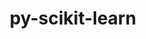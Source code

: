 ---
title: "py-scikit-learn"
layout: cache
categories: [package, develop]
meta: {"compilers": ["apple-clang@16.0.0", "gcc@11.4.0", "gcc@13.2.0", "intel-oneapi-compilers@2025.1.0"], "num_specs": 131, "num_specs_by_stack": {"e4s": 28, "e4s-oneapi": 10, "ml-darwin-aarch64-mps": 33, "ml-linux-aarch64-cpu": 30, "ml-linux-aarch64-cuda": 29, "ml-linux-x86_64-cpu": 30, "ml-linux-x86_64-cuda": 28, "ml-linux-x86_64-rocm": 20, "root": 131}, "oss": ["sequoia", "ubuntu22.04", "ubuntu24.04"], "platforms": ["darwin", "linux"], "stacks": ["e4s", "e4s-oneapi", "ml-darwin-aarch64-mps", "ml-linux-aarch64-cpu", "ml-linux-aarch64-cuda", "ml-linux-x86_64-cpu", "ml-linux-x86_64-cuda", "ml-linux-x86_64-rocm", "root"], "targets": ["aarch64", "x86_64_v3"], "versions": ["1.2.2", "1.6.1"]}
spec_details: [{"compiler": "gcc@13.2.0", "hash": "24zzouailxubcppconpa7rqbm4k3pymd", "os": "ubuntu24.04", "platform": "linux", "size": "-", "stacks": ["ml-linux-aarch64-cpu", "ml-linux-aarch64-cuda", "root"], "target": "aarch64", "variants": ["build_system=python_pip"], "versions": ["1.6.1"]}, {"compiler": "gcc@13.2.0", "hash": "2c65xja2ekpr5jidivgqh3exm323f57c", "os": "ubuntu24.04", "platform": "linux", "size": "-", "stacks": ["ml-linux-aarch64-cpu", "ml-linux-aarch64-cuda", "root"], "target": "aarch64", "variants": ["build_system=python_pip"], "versions": ["1.6.1"]}, {"compiler": "gcc@11.4.0", "hash": "2dacd37ew5mfl7oed7wrtohnc3mzdxjf", "os": "ubuntu22.04", "platform": "linux", "size": "-", "stacks": ["e4s", "root"], "target": "x86_64_v3", "variants": ["build_system=python_pip"], "versions": ["1.6.1"]}, {"compiler": "gcc@13.2.0", "hash": "2ib53svpl42z44cwceuxtqai2zj4rxlf", "os": "ubuntu24.04", "platform": "linux", "size": "-", "stacks": ["ml-linux-aarch64-cpu", "ml-linux-aarch64-cuda", "root"], "target": "aarch64", "variants": ["build_system=python_pip"], "versions": ["1.6.1"]}, {"compiler": "gcc@13.2.0", "hash": "2ol22ik5dma5ssggouvcapmbobp6w3on", "os": "ubuntu24.04", "platform": "linux", "size": "-", "stacks": ["ml-linux-aarch64-cpu", "ml-linux-aarch64-cuda", "root"], "target": "aarch64", "variants": ["build_system=python_pip"], "versions": ["1.6.1"]}, {"compiler": "gcc@13.2.0", "hash": "34rpvlh6gmdqjevqvxpaoerwrzjhysf6", "os": "ubuntu24.04", "platform": "linux", "size": "-", "stacks": ["ml-linux-aarch64-cpu", "ml-linux-aarch64-cuda", "root"], "target": "aarch64", "variants": ["build_system=python_pip"], "versions": ["1.2.2"]}, {"compiler": "apple-clang@16.0.0", "hash": "3t5swtokvvehszyrmg7bskyyrxdtyeym", "os": "sequoia", "platform": "darwin", "size": "-", "stacks": ["ml-darwin-aarch64-mps", "root"], "target": "aarch64", "variants": ["build_system=python_pip"], "versions": ["1.6.1"]}, {"compiler": "gcc@13.2.0", "hash": "4bwa63os2yphzwlzk7mpi45mh2zctnva", "os": "ubuntu24.04", "platform": "linux", "size": "-", "stacks": ["ml-linux-x86_64-cpu", "ml-linux-x86_64-cuda", "ml-linux-x86_64-rocm", "root"], "target": "x86_64_v3", "variants": ["build_system=python_pip"], "versions": ["1.2.2"]}, {"compiler": "apple-clang@16.0.0", "hash": "5gemmzh3radnsl7yjzyim67ktpr6d65r", "os": "sequoia", "platform": "darwin", "size": "-", "stacks": ["ml-darwin-aarch64-mps", "root"], "target": "aarch64", "variants": ["build_system=python_pip"], "versions": ["1.6.1"]}, {"compiler": "gcc@13.2.0", "hash": "5w5a44t7gdzjdvrag7esxrpn5pmanyes", "os": "ubuntu24.04", "platform": "linux", "size": "-", "stacks": ["ml-linux-aarch64-cpu", "ml-linux-aarch64-cuda", "root"], "target": "aarch64", "variants": ["build_system=python_pip"], "versions": ["1.6.1"]}, {"compiler": "apple-clang@16.0.0", "hash": "5xdevbga33gvhzpioqyduyytfgcq5tlf", "os": "sequoia", "platform": "darwin", "size": "-", "stacks": ["ml-darwin-aarch64-mps", "root"], "target": "aarch64", "variants": ["build_system=python_pip"], "versions": ["1.2.2"]}, {"compiler": "intel-oneapi-compilers@2025.1.0", "hash": "6dg47ldjkgkcygvkrdsavon3jw2qrjlc", "os": "ubuntu22.04", "platform": "linux", "size": "-", "stacks": ["e4s-oneapi", "root"], "target": "x86_64_v3", "variants": ["build_system=python_pip"], "versions": ["1.6.1"]}, {"compiler": "gcc@13.2.0", "hash": "6fycpfstj5d4qevx22fzfgbehfjio7bn", "os": "ubuntu24.04", "platform": "linux", "size": "-", "stacks": ["ml-linux-aarch64-cpu", "ml-linux-aarch64-cuda", "root"], "target": "aarch64", "variants": ["build_system=python_pip"], "versions": ["1.2.2"]}, {"compiler": "gcc@11.4.0", "hash": "6xxykqlqmfz2d4dgsli6txyi3ue65ekm", "os": "ubuntu22.04", "platform": "linux", "size": "-", "stacks": ["e4s", "root"], "target": "x86_64_v3", "variants": ["build_system=python_pip"], "versions": ["1.6.1"]}, {"compiler": "gcc@13.2.0", "hash": "74wk3ywb657uakli53ibzfmrvnfulm6t", "os": "ubuntu24.04", "platform": "linux", "size": "-", "stacks": ["ml-linux-x86_64-cpu", "ml-linux-x86_64-cuda", "root"], "target": "x86_64_v3", "variants": ["build_system=python_pip"], "versions": ["1.6.1"]}, {"compiler": "gcc@13.2.0", "hash": "75or5lsv5tixkpmwtuohyt3tahae4vkl", "os": "ubuntu24.04", "platform": "linux", "size": "-", "stacks": ["ml-linux-aarch64-cpu", "root"], "target": "aarch64", "variants": ["build_system=python_pip"], "versions": ["1.6.1"]}, {"compiler": "gcc@11.4.0", "hash": "7bfru6mpaapo6jhjt5aj2yy3iuwnyhpe", "os": "ubuntu22.04", "platform": "linux", "size": "-", "stacks": ["e4s", "root"], "target": "x86_64_v3", "variants": ["build_system=python_pip"], "versions": ["1.6.1"]}, {"compiler": "gcc@13.2.0", "hash": "7g2swqy36i5hbcxmwqtcd6tp5rct7dxc", "os": "ubuntu24.04", "platform": "linux", "size": "-", "stacks": ["ml-linux-x86_64-cpu", "ml-linux-x86_64-cuda", "root"], "target": "x86_64_v3", "variants": ["build_system=python_pip"], "versions": ["1.6.1"]}, {"compiler": "apple-clang@16.0.0", "hash": "7owe3nwe5l2rukfuwqw226sr2hno6j4l", "os": "sequoia", "platform": "darwin", "size": "-", "stacks": ["ml-darwin-aarch64-mps", "root"], "target": "aarch64", "variants": ["build_system=python_pip"], "versions": ["1.6.1"]}, {"compiler": "apple-clang@16.0.0", "hash": "7q5wnxw7ks5kvpgggnmn64rodw6lqfhq", "os": "sequoia", "platform": "darwin", "size": "-", "stacks": ["ml-darwin-aarch64-mps", "root"], "target": "aarch64", "variants": ["build_system=python_pip"], "versions": ["1.6.1"]}, {"compiler": "gcc@13.2.0", "hash": "7xfacs7g6dtv3h5knbp75kvcyzq3awe5", "os": "ubuntu24.04", "platform": "linux", "size": "-", "stacks": ["ml-linux-aarch64-cpu", "ml-linux-aarch64-cuda", "root"], "target": "aarch64", "variants": ["build_system=python_pip"], "versions": ["1.6.1"]}, {"compiler": "gcc@13.2.0", "hash": "7xirw25ks4hvxzizxg736ailfzoenfxh", "os": "ubuntu24.04", "platform": "linux", "size": "-", "stacks": ["ml-linux-aarch64-cpu", "ml-linux-aarch64-cuda", "root"], "target": "aarch64", "variants": ["build_system=python_pip"], "versions": ["1.6.1"]}, {"compiler": "apple-clang@16.0.0", "hash": "7xsmp3ao22m6clbl2elvyzid4dnhajzh", "os": "sequoia", "platform": "darwin", "size": "-", "stacks": ["ml-darwin-aarch64-mps", "root"], "target": "aarch64", "variants": ["build_system=python_pip"], "versions": ["1.2.2"]}, {"compiler": "gcc@13.2.0", "hash": "a2sp3gr5tscpi55jw3zifgjcyiafk3jx", "os": "ubuntu24.04", "platform": "linux", "size": "-", "stacks": ["ml-linux-x86_64-cpu", "ml-linux-x86_64-cuda", "root"], "target": "x86_64_v3", "variants": ["build_system=python_pip"], "versions": ["1.6.1"]}, {"compiler": "apple-clang@16.0.0", "hash": "adckgyeprk5drbc4l7ng7wargh7fo5gb", "os": "sequoia", "platform": "darwin", "size": "-", "stacks": ["ml-darwin-aarch64-mps", "root"], "target": "aarch64", "variants": ["build_system=python_pip"], "versions": ["1.2.2"]}, {"compiler": "gcc@13.2.0", "hash": "akblyssoo65hgtevifrpmpp3h63ot3b4", "os": "ubuntu24.04", "platform": "linux", "size": "-", "stacks": ["ml-linux-aarch64-cpu", "ml-linux-aarch64-cuda", "root"], "target": "aarch64", "variants": ["build_system=python_pip"], "versions": ["1.6.1"]}, {"compiler": "apple-clang@16.0.0", "hash": "auyju4pbcgmxec6znskkb57rh3fgxmys", "os": "sequoia", "platform": "darwin", "size": "-", "stacks": ["ml-darwin-aarch64-mps", "root"], "target": "aarch64", "variants": ["build_system=python_pip"], "versions": ["1.6.1"]}, {"compiler": "intel-oneapi-compilers@2025.1.0", "hash": "axyzfpxcnzjg7befvs3npwshlbcqrh3z", "os": "ubuntu22.04", "platform": "linux", "size": "-", "stacks": ["e4s-oneapi", "root"], "target": "x86_64_v3", "variants": ["build_system=python_pip"], "versions": ["1.6.1"]}, {"compiler": "apple-clang@16.0.0", "hash": "azakuru6644jlx4thgmgjd7tpk2guu7f", "os": "sequoia", "platform": "darwin", "size": "-", "stacks": ["ml-darwin-aarch64-mps", "root"], "target": "aarch64", "variants": ["build_system=python_pip"], "versions": ["1.6.1"]}, {"compiler": "gcc@13.2.0", "hash": "b6rukonkkayfh7vm2fv3egbzf4u23ds3", "os": "ubuntu24.04", "platform": "linux", "size": "-", "stacks": ["ml-linux-aarch64-cpu", "ml-linux-aarch64-cuda", "root"], "target": "aarch64", "variants": ["build_system=python_pip"], "versions": ["1.2.2"]}, {"compiler": "apple-clang@16.0.0", "hash": "bdgnypdoaols7qscnfit63cmlo5otx72", "os": "sequoia", "platform": "darwin", "size": "-", "stacks": ["ml-darwin-aarch64-mps", "root"], "target": "aarch64", "variants": ["build_system=python_pip"], "versions": ["1.6.1"]}, {"compiler": "gcc@11.4.0", "hash": "bdy2qcvln6al67smexv6rzwrfsejdxeu", "os": "ubuntu22.04", "platform": "linux", "size": "-", "stacks": ["e4s", "root"], "target": "x86_64_v3", "variants": ["build_system=python_pip"], "versions": ["1.6.1"]}, {"compiler": "intel-oneapi-compilers@2025.1.0", "hash": "bfb7hgtwejdo7sf3m4cu4jotdfka3tdl", "os": "ubuntu22.04", "platform": "linux", "size": "-", "stacks": ["e4s-oneapi", "root"], "target": "x86_64_v3", "variants": ["build_system=python_pip"], "versions": ["1.6.1"]}, {"compiler": "gcc@11.4.0", "hash": "bgkf7o3g4qdwsc4ef4q33lxrgvy6dlow", "os": "ubuntu22.04", "platform": "linux", "size": "-", "stacks": ["e4s", "root"], "target": "x86_64_v3", "variants": ["build_system=python_pip"], "versions": ["1.6.1"]}, {"compiler": "gcc@13.2.0", "hash": "boiblaeqlh5feke5ybtkszkz2yn2d56n", "os": "ubuntu24.04", "platform": "linux", "size": "-", "stacks": ["ml-linux-aarch64-cpu", "ml-linux-aarch64-cuda", "root"], "target": "aarch64", "variants": ["build_system=python_pip"], "versions": ["1.2.2"]}, {"compiler": "gcc@13.2.0", "hash": "bu3zxfjbsxbqv7kzfvk54snuf7lztxsk", "os": "ubuntu24.04", "platform": "linux", "size": "-", "stacks": ["ml-linux-x86_64-cpu", "root"], "target": "x86_64_v3", "variants": ["build_system=python_pip"], "versions": ["1.6.1"]}, {"compiler": "gcc@13.2.0", "hash": "bvjnl2idbgfsim4owcuxeszt7dng736h", "os": "ubuntu24.04", "platform": "linux", "size": "-", "stacks": ["ml-linux-aarch64-cpu", "ml-linux-aarch64-cuda", "root"], "target": "aarch64", "variants": ["build_system=python_pip"], "versions": ["1.6.1"]}, {"compiler": "apple-clang@16.0.0", "hash": "bxflewbbk77rblg3fyxgbnaa4wng3rcb", "os": "sequoia", "platform": "darwin", "size": "-", "stacks": ["ml-darwin-aarch64-mps", "root"], "target": "aarch64", "variants": ["build_system=python_pip"], "versions": ["1.6.1"]}, {"compiler": "apple-clang@16.0.0", "hash": "c2oksjp5zwgjwwowbbwzd2mvywlio3hp", "os": "sequoia", "platform": "darwin", "size": "-", "stacks": ["ml-darwin-aarch64-mps", "root"], "target": "aarch64", "variants": ["build_system=python_pip"], "versions": ["1.6.1"]}, {"compiler": "apple-clang@16.0.0", "hash": "ciwyiwi6fr5wlmfyx3ps4maeake2uu6w", "os": "sequoia", "platform": "darwin", "size": "-", "stacks": ["ml-darwin-aarch64-mps", "root"], "target": "aarch64", "variants": ["build_system=python_pip"], "versions": ["1.6.1"]}, {"compiler": "gcc@11.4.0", "hash": "d5zs4vuzujngtedcgzt7d57ts6pfct4x", "os": "ubuntu22.04", "platform": "linux", "size": "-", "stacks": ["e4s", "root"], "target": "x86_64_v3", "variants": ["build_system=python_pip"], "versions": ["1.6.1"]}, {"compiler": "gcc@13.2.0", "hash": "ddbdfkukiiu3huur6i7i7zs3jcfoooqp", "os": "ubuntu24.04", "platform": "linux", "size": "-", "stacks": ["ml-linux-x86_64-cpu", "ml-linux-x86_64-cuda", "ml-linux-x86_64-rocm", "root"], "target": "x86_64_v3", "variants": ["build_system=python_pip"], "versions": ["1.6.1"]}, {"compiler": "apple-clang@16.0.0", "hash": "dik45ki5iz3ynfe5wom3fgox2hpdkutc", "os": "sequoia", "platform": "darwin", "size": "-", "stacks": ["ml-darwin-aarch64-mps", "root"], "target": "aarch64", "variants": ["build_system=python_pip"], "versions": ["1.6.1"]}, {"compiler": "gcc@13.2.0", "hash": "dyjsbvcn3y5ovproqlsefrsk2f4bsp75", "os": "ubuntu24.04", "platform": "linux", "size": "-", "stacks": ["ml-linux-aarch64-cpu", "ml-linux-aarch64-cuda", "root"], "target": "aarch64", "variants": ["build_system=python_pip"], "versions": ["1.6.1"]}, {"compiler": "gcc@11.4.0", "hash": "e24hiitqq3fzxajxvhqi2diybftcfogj", "os": "ubuntu22.04", "platform": "linux", "size": "-", "stacks": ["e4s", "root"], "target": "x86_64_v3", "variants": ["build_system=python_pip"], "versions": ["1.6.1"]}, {"compiler": "gcc@13.2.0", "hash": "ec6noy73ggrv7lfekmicz4cvnqggbpnc", "os": "ubuntu24.04", "platform": "linux", "size": "-", "stacks": ["ml-linux-x86_64-cpu", "ml-linux-x86_64-cuda", "ml-linux-x86_64-rocm", "root"], "target": "x86_64_v3", "variants": ["build_system=python_pip"], "versions": ["1.2.2"]}, {"compiler": "apple-clang@16.0.0", "hash": "ejcz6qsu2zza5q5myi2inwavf7vjtiqx", "os": "sequoia", "platform": "darwin", "size": "-", "stacks": ["ml-darwin-aarch64-mps", "root"], "target": "aarch64", "variants": ["build_system=python_pip"], "versions": ["1.2.2"]}, {"compiler": "gcc@11.4.0", "hash": "eqfztv4dn3tnijjz5ucz63ftdkz3oizj", "os": "ubuntu22.04", "platform": "linux", "size": "-", "stacks": ["e4s", "root"], "target": "x86_64_v3", "variants": ["build_system=python_pip"], "versions": ["1.6.1"]}, {"compiler": "apple-clang@16.0.0", "hash": "ffvvyys2nnjfmdaoluows5dfjotppyp5", "os": "sequoia", "platform": "darwin", "size": "-", "stacks": ["ml-darwin-aarch64-mps", "root"], "target": "aarch64", "variants": ["build_system=python_pip"], "versions": ["1.2.2"]}, {"compiler": "gcc@13.2.0", "hash": "frs4bncaidc2fg6wtm5gognizjxxs77p", "os": "ubuntu24.04", "platform": "linux", "size": "-", "stacks": ["ml-linux-x86_64-cpu", "ml-linux-x86_64-cuda", "ml-linux-x86_64-rocm", "root"], "target": "x86_64_v3", "variants": ["build_system=python_pip"], "versions": ["1.6.1"]}, {"compiler": "gcc@13.2.0", "hash": "gfqkc7r2fc3kwslvyjqgpcbcr4fggtzn", "os": "ubuntu24.04", "platform": "linux", "size": "-", "stacks": ["ml-linux-aarch64-cpu", "ml-linux-aarch64-cuda", "root"], "target": "aarch64", "variants": ["build_system=python_pip"], "versions": ["1.2.2"]}, {"compiler": "gcc@13.2.0", "hash": "glatouyvvpkfgqmxh6zcj7dk4ckiwbaz", "os": "ubuntu24.04", "platform": "linux", "size": "-", "stacks": ["ml-linux-aarch64-cpu", "ml-linux-aarch64-cuda", "root"], "target": "aarch64", "variants": ["build_system=python_pip"], "versions": ["1.6.1"]}, {"compiler": "gcc@11.4.0", "hash": "hib6m2kzbcuq5zv64i7lznvz2vbicjqf", "os": "ubuntu22.04", "platform": "linux", "size": "-", "stacks": ["e4s", "root"], "target": "x86_64_v3", "variants": ["build_system=python_pip"], "versions": ["1.6.1"]}, {"compiler": "gcc@13.2.0", "hash": "hreljdpxy7uy3e6lqqwpmexc7hfqetw2", "os": "ubuntu24.04", "platform": "linux", "size": "-", "stacks": ["ml-linux-x86_64-cpu", "ml-linux-x86_64-cuda", "ml-linux-x86_64-rocm", "root"], "target": "x86_64_v3", "variants": ["build_system=python_pip"], "versions": ["1.2.2"]}, {"compiler": "intel-oneapi-compilers@2025.1.0", "hash": "hrl5w6hfvv53rwceely7fyonhqoz3nzw", "os": "ubuntu22.04", "platform": "linux", "size": "-", "stacks": ["e4s-oneapi", "root"], "target": "x86_64_v3", "variants": ["build_system=python_pip"], "versions": ["1.6.1"]}, {"compiler": "gcc@11.4.0", "hash": "hxuta3sk6bfxqgy6ycbfhqhlzn25btcn", "os": "ubuntu22.04", "platform": "linux", "size": "-", "stacks": ["e4s", "root"], "target": "x86_64_v3", "variants": ["build_system=python_pip"], "versions": ["1.6.1"]}, {"compiler": "gcc@13.2.0", "hash": "igaozwzn7cbopjx3zqcv22stsrtqzmcu", "os": "ubuntu24.04", "platform": "linux", "size": "-", "stacks": ["ml-linux-x86_64-cpu", "ml-linux-x86_64-cuda", "root"], "target": "x86_64_v3", "variants": ["build_system=python_pip"], "versions": ["1.6.1"]}, {"compiler": "gcc@13.2.0", "hash": "j5wjx6evg5lx47gdb4fw7rb6s6tnaks5", "os": "ubuntu24.04", "platform": "linux", "size": "-", "stacks": ["ml-linux-aarch64-cpu", "ml-linux-aarch64-cuda", "root"], "target": "aarch64", "variants": ["build_system=python_pip"], "versions": ["1.6.1"]}, {"compiler": "gcc@13.2.0", "hash": "jk2mq3lxbf5illei66qkkkcgxbvjstg6", "os": "ubuntu24.04", "platform": "linux", "size": "-", "stacks": ["ml-linux-x86_64-cpu", "ml-linux-x86_64-cuda", "ml-linux-x86_64-rocm", "root"], "target": "x86_64_v3", "variants": ["build_system=python_pip"], "versions": ["1.6.1"]}, {"compiler": "gcc@13.2.0", "hash": "jn7eti6lwot2yta7thmjkvjsrmb3uklb", "os": "ubuntu24.04", "platform": "linux", "size": "-", "stacks": ["ml-linux-x86_64-cpu", "ml-linux-x86_64-cuda", "ml-linux-x86_64-rocm", "root"], "target": "x86_64_v3", "variants": ["build_system=python_pip"], "versions": ["1.2.2"]}, {"compiler": "gcc@13.2.0", "hash": "jov7i3o42j54vovac4zwexaoc4dtd2xh", "os": "ubuntu24.04", "platform": "linux", "size": "-", "stacks": ["ml-linux-x86_64-cpu", "ml-linux-x86_64-cuda", "ml-linux-x86_64-rocm", "root"], "target": "x86_64_v3", "variants": ["build_system=python_pip"], "versions": ["1.6.1"]}, {"compiler": "gcc@13.2.0", "hash": "jru4z2jijrpztjasngdvvwk6pa5izz4i", "os": "ubuntu24.04", "platform": "linux", "size": "-", "stacks": ["ml-linux-aarch64-cpu", "ml-linux-aarch64-cuda", "root"], "target": "aarch64", "variants": ["build_system=python_pip"], "versions": ["1.2.2"]}, {"compiler": "gcc@13.2.0", "hash": "jxvpdy44osgpkgub2ws4jkq2tr5rvuvc", "os": "ubuntu24.04", "platform": "linux", "size": "-", "stacks": ["ml-linux-x86_64-cpu", "ml-linux-x86_64-cuda", "ml-linux-x86_64-rocm", "root"], "target": "x86_64_v3", "variants": ["build_system=python_pip"], "versions": ["1.2.2"]}, {"compiler": "gcc@11.4.0", "hash": "jy6jqfu76dbi7twxvudfld4odnufhkh4", "os": "ubuntu22.04", "platform": "linux", "size": "-", "stacks": ["e4s", "root"], "target": "x86_64_v3", "variants": ["build_system=python_pip"], "versions": ["1.6.1"]}, {"compiler": "apple-clang@16.0.0", "hash": "k3ga65kffykfpfhmwe4zqsxq7qrxej2l", "os": "sequoia", "platform": "darwin", "size": "-", "stacks": ["ml-darwin-aarch64-mps", "root"], "target": "aarch64", "variants": ["build_system=python_pip"], "versions": ["1.6.1"]}, {"compiler": "gcc@13.2.0", "hash": "kdn3mpmfpvjgokl4opkk46rs2yduykm5", "os": "ubuntu24.04", "platform": "linux", "size": "-", "stacks": ["ml-linux-aarch64-cpu", "ml-linux-aarch64-cuda", "root"], "target": "aarch64", "variants": ["build_system=python_pip"], "versions": ["1.6.1"]}, {"compiler": "gcc@13.2.0", "hash": "kkodiv675ou7pr67cfpawaflpl3g2jir", "os": "ubuntu24.04", "platform": "linux", "size": "-", "stacks": ["ml-linux-x86_64-cpu", "ml-linux-x86_64-cuda", "ml-linux-x86_64-rocm", "root"], "target": "x86_64_v3", "variants": ["build_system=python_pip"], "versions": ["1.6.1"]}, {"compiler": "apple-clang@16.0.0", "hash": "kscmqexylrddp4fldgt7bdb73st2q6jw", "os": "sequoia", "platform": "darwin", "size": "-", "stacks": ["ml-darwin-aarch64-mps", "root"], "target": "aarch64", "variants": ["build_system=python_pip"], "versions": ["1.2.2"]}, {"compiler": "gcc@13.2.0", "hash": "l3yaxbunitz5knnfezomvzjtun3t3ne3", "os": "ubuntu24.04", "platform": "linux", "size": "-", "stacks": ["ml-linux-x86_64-cpu", "ml-linux-x86_64-cuda", "root"], "target": "x86_64_v3", "variants": ["build_system=python_pip"], "versions": ["1.6.1"]}, {"compiler": "gcc@13.2.0", "hash": "ln7qxtm7vsbowghqttxqf5kuyswmc6fb", "os": "ubuntu24.04", "platform": "linux", "size": "-", "stacks": ["ml-linux-aarch64-cpu", "ml-linux-aarch64-cuda", "root"], "target": "aarch64", "variants": ["build_system=python_pip"], "versions": ["1.6.1"]}, {"compiler": "apple-clang@16.0.0", "hash": "lwkdu746reuublwkux4sd7yqln37ukzc", "os": "sequoia", "platform": "darwin", "size": "-", "stacks": ["ml-darwin-aarch64-mps", "root"], "target": "aarch64", "variants": ["build_system=python_pip"], "versions": ["1.6.1"]}, {"compiler": "gcc@11.4.0", "hash": "lyjetjums646c2zymxqlooztc4mitx3b", "os": "ubuntu22.04", "platform": "linux", "size": "-", "stacks": ["e4s", "root"], "target": "x86_64_v3", "variants": ["build_system=python_pip"], "versions": ["1.6.1"]}, {"compiler": "gcc@11.4.0", "hash": "mgvanmu6zozbtybxvzzk7vzt6iqkfowi", "os": "ubuntu22.04", "platform": "linux", "size": "-", "stacks": ["e4s", "root"], "target": "x86_64_v3", "variants": ["build_system=python_pip"], "versions": ["1.6.1"]}, {"compiler": "intel-oneapi-compilers@2025.1.0", "hash": "mgyqjhntdz4wls6yhfk3uemfnadthknx", "os": "ubuntu22.04", "platform": "linux", "size": "-", "stacks": ["e4s-oneapi", "root"], "target": "x86_64_v3", "variants": ["build_system=python_pip"], "versions": ["1.6.1"]}, {"compiler": "gcc@11.4.0", "hash": "miefbsumbocy4x5by2vbvqzrml5szom6", "os": "ubuntu22.04", "platform": "linux", "size": "-", "stacks": ["e4s", "root"], "target": "x86_64_v3", "variants": ["build_system=python_pip"], "versions": ["1.6.1"]}, {"compiler": "apple-clang@16.0.0", "hash": "mtj3eiocvbjxur2agnuv37fvbjwyfzde", "os": "sequoia", "platform": "darwin", "size": "-", "stacks": ["ml-darwin-aarch64-mps", "root"], "target": "aarch64", "variants": ["build_system=python_pip"], "versions": ["1.6.1"]}, {"compiler": "gcc@11.4.0", "hash": "n3dwmgcvcuxurtm34mryxy5vwrrtf7y7", "os": "ubuntu22.04", "platform": "linux", "size": "-", "stacks": ["e4s", "root"], "target": "x86_64_v3", "variants": ["build_system=python_pip"], "versions": ["1.6.1"]}, {"compiler": "gcc@13.2.0", "hash": "ndmys2v5e4aol7esisyjaquowdukppd7", "os": "ubuntu24.04", "platform": "linux", "size": "-", "stacks": ["ml-linux-x86_64-cpu", "ml-linux-x86_64-cuda", "ml-linux-x86_64-rocm", "root"], "target": "x86_64_v3", "variants": ["build_system=python_pip"], "versions": ["1.2.2"]}, {"compiler": "gcc@11.4.0", "hash": "njeg3idmpa7kqrodoagqcvmdqdzqqcgh", "os": "ubuntu22.04", "platform": "linux", "size": "-", "stacks": ["e4s", "root"], "target": "x86_64_v3", "variants": ["build_system=python_pip"], "versions": ["1.6.1"]}, {"compiler": "gcc@11.4.0", "hash": "oift7xxcfg3wmou4fzl3dkifomppzkex", "os": "ubuntu22.04", "platform": "linux", "size": "-", "stacks": ["e4s", "root"], "target": "x86_64_v3", "variants": ["build_system=python_pip"], "versions": ["1.6.1"]}, {"compiler": "gcc@13.2.0", "hash": "ojkxb7gubgwlz525fxqio5drhv6avvhl", "os": "ubuntu24.04", "platform": "linux", "size": "-", "stacks": ["ml-linux-aarch64-cpu", "ml-linux-aarch64-cuda", "root"], "target": "aarch64", "variants": ["build_system=python_pip"], "versions": ["1.6.1"]}, {"compiler": "gcc@13.2.0", "hash": "ovzgdvg6s3jqlznjtpdh7ujudb4betjr", "os": "ubuntu24.04", "platform": "linux", "size": "-", "stacks": ["ml-linux-x86_64-cpu", "ml-linux-x86_64-cuda", "root"], "target": "x86_64_v3", "variants": ["build_system=python_pip"], "versions": ["1.6.1"]}, {"compiler": "apple-clang@16.0.0", "hash": "owcf2oerps46oqppcfezsiyecfnqdzfe", "os": "sequoia", "platform": "darwin", "size": "-", "stacks": ["ml-darwin-aarch64-mps", "root"], "target": "aarch64", "variants": ["build_system=python_pip"], "versions": ["1.6.1"]}, {"compiler": "gcc@13.2.0", "hash": "phcgsh54s3zes5uuvlqu62muw2k6oal3", "os": "ubuntu24.04", "platform": "linux", "size": "-", "stacks": ["ml-linux-x86_64-cpu", "ml-linux-x86_64-cuda", "ml-linux-x86_64-rocm", "root"], "target": "x86_64_v3", "variants": ["build_system=python_pip"], "versions": ["1.6.1"]}, {"compiler": "apple-clang@16.0.0", "hash": "pjmy3prjgy2eeasfy7sqmooiyth7vrvf", "os": "sequoia", "platform": "darwin", "size": "-", "stacks": ["ml-darwin-aarch64-mps", "root"], "target": "aarch64", "variants": ["build_system=python_pip"], "versions": ["1.2.2"]}, {"compiler": "apple-clang@16.0.0", "hash": "qdfmo5nhduwkiavzae4575tbvkg5hlxn", "os": "sequoia", "platform": "darwin", "size": "-", "stacks": ["ml-darwin-aarch64-mps", "root"], "target": "aarch64", "variants": ["build_system=python_pip"], "versions": ["1.2.2"]}, {"compiler": "intel-oneapi-compilers@2025.1.0", "hash": "qntm3chrcdelnzoxi52riukjkogiieoe", "os": "ubuntu22.04", "platform": "linux", "size": "-", "stacks": ["e4s-oneapi", "root"], "target": "x86_64_v3", "variants": ["build_system=python_pip"], "versions": ["1.6.1"]}, {"compiler": "gcc@13.2.0", "hash": "qsc4knkblsywv2tmsopakw7y7n6psrc2", "os": "ubuntu24.04", "platform": "linux", "size": "-", "stacks": ["ml-linux-x86_64-cpu", "ml-linux-x86_64-cuda", "ml-linux-x86_64-rocm", "root"], "target": "x86_64_v3", "variants": ["build_system=python_pip"], "versions": ["1.2.2"]}, {"compiler": "gcc@11.4.0", "hash": "r6vllyhpmstltejivzmpzsdm3jm2dvc3", "os": "ubuntu22.04", "platform": "linux", "size": "-", "stacks": ["e4s", "root"], "target": "x86_64_v3", "variants": ["build_system=python_pip"], "versions": ["1.6.1"]}, {"compiler": "gcc@13.2.0", "hash": "rejvky2gz2md5tlfe7xicmciwniclhht", "os": "ubuntu24.04", "platform": "linux", "size": "-", "stacks": ["ml-linux-aarch64-cpu", "ml-linux-aarch64-cuda", "root"], "target": "aarch64", "variants": ["build_system=python_pip"], "versions": ["1.2.2"]}, {"compiler": "gcc@11.4.0", "hash": "s6m4wav5m46m5tzlmua6dkdrw5e3hogq", "os": "ubuntu22.04", "platform": "linux", "size": "-", "stacks": ["e4s", "root"], "target": "x86_64_v3", "variants": ["build_system=python_pip"], "versions": ["1.6.1"]}, {"compiler": "apple-clang@16.0.0", "hash": "sckxuakwdg7ua4hd7f6t3hlc7p57nf37", "os": "sequoia", "platform": "darwin", "size": "-", "stacks": ["ml-darwin-aarch64-mps", "root"], "target": "aarch64", "variants": ["build_system=python_pip"], "versions": ["1.2.2"]}, {"compiler": "gcc@11.4.0", "hash": "sd5iqe4i5xhr67inotfels62jvpbasi5", "os": "ubuntu22.04", "platform": "linux", "size": "-", "stacks": ["e4s", "root"], "target": "x86_64_v3", "variants": ["build_system=python_pip"], "versions": ["1.6.1"]}, {"compiler": "gcc@13.2.0", "hash": "sjud235ozkubzyw73bjfmd7u54r6r3dp", "os": "ubuntu24.04", "platform": "linux", "size": "-", "stacks": ["ml-linux-x86_64-cpu", "ml-linux-x86_64-cuda", "ml-linux-x86_64-rocm", "root"], "target": "x86_64_v3", "variants": ["build_system=python_pip"], "versions": ["1.6.1"]}, {"compiler": "gcc@13.2.0", "hash": "tejvgdwijhmbp7tcpmyjsdmwtt2p7afk", "os": "ubuntu24.04", "platform": "linux", "size": "-", "stacks": ["ml-linux-x86_64-cpu", "ml-linux-x86_64-cuda", "ml-linux-x86_64-rocm", "root"], "target": "x86_64_v3", "variants": ["build_system=python_pip"], "versions": ["1.2.2"]}, {"compiler": "gcc@13.2.0", "hash": "tjsrbuaf7am2u4uz777rwnw3ujsmixr5", "os": "ubuntu24.04", "platform": "linux", "size": "-", "stacks": ["ml-linux-aarch64-cpu", "ml-linux-aarch64-cuda", "root"], "target": "aarch64", "variants": ["build_system=python_pip"], "versions": ["1.2.2"]}, {"compiler": "gcc@13.2.0", "hash": "tqo2kwi2dv5ntshuv46yjrb7vcbcjcfy", "os": "ubuntu24.04", "platform": "linux", "size": "-", "stacks": ["ml-linux-x86_64-cpu", "ml-linux-x86_64-cuda", "root"], "target": "x86_64_v3", "variants": ["build_system=python_pip"], "versions": ["1.6.1"]}, {"compiler": "apple-clang@16.0.0", "hash": "tsdv3gd44btjvyjnu5jmthd5danyauj7", "os": "sequoia", "platform": "darwin", "size": "-", "stacks": ["ml-darwin-aarch64-mps", "root"], "target": "aarch64", "variants": ["build_system=python_pip"], "versions": ["1.6.1"]}, {"compiler": "apple-clang@16.0.0", "hash": "u52bcddcfghr2zvgpdtvgxcpx7xvxlfq", "os": "sequoia", "platform": "darwin", "size": "-", "stacks": ["ml-darwin-aarch64-mps", "root"], "target": "aarch64", "variants": ["build_system=python_pip"], "versions": ["1.2.2"]}, {"compiler": "apple-clang@16.0.0", "hash": "uevinwfs7gi6z4hfle7vzoq2q66v2wiz", "os": "sequoia", "platform": "darwin", "size": "-", "stacks": ["ml-darwin-aarch64-mps", "root"], "target": "aarch64", "variants": ["build_system=python_pip"], "versions": ["1.6.1"]}, {"compiler": "gcc@13.2.0", "hash": "unef5xgo6ghqopad6nfnxua7s4dbze5r", "os": "ubuntu24.04", "platform": "linux", "size": "-", "stacks": ["ml-linux-aarch64-cpu", "ml-linux-aarch64-cuda", "root"], "target": "aarch64", "variants": ["build_system=python_pip"], "versions": ["1.6.1"]}, {"compiler": "gcc@11.4.0", "hash": "v4vuzaxdj7uimk4d3m5tzuiylv2leagb", "os": "ubuntu22.04", "platform": "linux", "size": "-", "stacks": ["e4s", "root"], "target": "x86_64_v3", "variants": ["build_system=python_pip"], "versions": ["1.6.1"]}, {"compiler": "apple-clang@16.0.0", "hash": "vgo4dhfbqsqhuueoyiqygc7s4ktuxhfi", "os": "sequoia", "platform": "darwin", "size": "-", "stacks": ["ml-darwin-aarch64-mps", "root"], "target": "aarch64", "variants": ["build_system=python_pip"], "versions": ["1.6.1"]}, {"compiler": "apple-clang@16.0.0", "hash": "vhsig2vkxtymm66pfdirx5m6znbvucgo", "os": "sequoia", "platform": "darwin", "size": "-", "stacks": ["ml-darwin-aarch64-mps", "root"], "target": "aarch64", "variants": ["build_system=python_pip"], "versions": ["1.6.1"]}, {"compiler": "intel-oneapi-compilers@2025.1.0", "hash": "vwy4jf6b5iy7rjcxkancslmdecps6bzi", "os": "ubuntu22.04", "platform": "linux", "size": "-", "stacks": ["e4s-oneapi", "root"], "target": "x86_64_v3", "variants": ["build_system=python_pip"], "versions": ["1.6.1"]}, {"compiler": "gcc@13.2.0", "hash": "w3te446vkzwh527njwxz4nwj36hg5is6", "os": "ubuntu24.04", "platform": "linux", "size": "-", "stacks": ["ml-linux-aarch64-cpu", "ml-linux-aarch64-cuda", "root"], "target": "aarch64", "variants": ["build_system=python_pip"], "versions": ["1.6.1"]}, {"compiler": "gcc@13.2.0", "hash": "walimlgdrtn7bsy2ixuztoupesm7iyaw", "os": "ubuntu24.04", "platform": "linux", "size": "-", "stacks": ["ml-linux-aarch64-cpu", "ml-linux-aarch64-cuda", "root"], "target": "aarch64", "variants": ["build_system=python_pip"], "versions": ["1.2.2"]}, {"compiler": "gcc@11.4.0", "hash": "wkiexpszyd2tftuhmjoyjmf324zjrckj", "os": "ubuntu22.04", "platform": "linux", "size": "-", "stacks": ["e4s", "root"], "target": "x86_64_v3", "variants": ["build_system=python_pip"], "versions": ["1.6.1"]}, {"compiler": "apple-clang@16.0.0", "hash": "wlhjrq35nradqpuquy3jloudlce5s5ps", "os": "sequoia", "platform": "darwin", "size": "-", "stacks": ["ml-darwin-aarch64-mps", "root"], "target": "aarch64", "variants": ["build_system=python_pip"], "versions": ["1.6.1"]}, {"compiler": "gcc@13.2.0", "hash": "wzxxgik5ld2hl5y45k5s344hxzoygpsc", "os": "ubuntu24.04", "platform": "linux", "size": "-", "stacks": ["ml-linux-x86_64-cpu", "ml-linux-x86_64-cuda", "ml-linux-x86_64-rocm", "root"], "target": "x86_64_v3", "variants": ["build_system=python_pip"], "versions": ["1.6.1"]}, {"compiler": "gcc@11.4.0", "hash": "x5vway6kmafqg7n66g4qo7uzgbuh4xy4", "os": "ubuntu22.04", "platform": "linux", "size": "-", "stacks": ["e4s", "root"], "target": "x86_64_v3", "variants": ["build_system=python_pip"], "versions": ["1.6.1"]}, {"compiler": "gcc@13.2.0", "hash": "x6ud3gyibd4nuhxto6hpzts63qlvwi6u", "os": "ubuntu24.04", "platform": "linux", "size": "-", "stacks": ["ml-linux-x86_64-cpu", "ml-linux-x86_64-cuda", "ml-linux-x86_64-rocm", "root"], "target": "x86_64_v3", "variants": ["build_system=python_pip"], "versions": ["1.6.1"]}, {"compiler": "gcc@13.2.0", "hash": "xjur4xhg5iygnrmawtziomgmdeavcz2v", "os": "ubuntu24.04", "platform": "linux", "size": "-", "stacks": ["ml-linux-aarch64-cpu", "ml-linux-aarch64-cuda", "root"], "target": "aarch64", "variants": ["build_system=python_pip"], "versions": ["1.6.1"]}, {"compiler": "apple-clang@16.0.0", "hash": "xuvrnu4crpjwj2iddlk6l6r3s5gtxkoa", "os": "sequoia", "platform": "darwin", "size": "-", "stacks": ["ml-darwin-aarch64-mps", "root"], "target": "aarch64", "variants": ["build_system=python_pip"], "versions": ["1.6.1"]}, {"compiler": "apple-clang@16.0.0", "hash": "xxywd6bhj5xrb7wcflebog2rbi3ywg3z", "os": "sequoia", "platform": "darwin", "size": "-", "stacks": ["ml-darwin-aarch64-mps", "root"], "target": "aarch64", "variants": ["build_system=python_pip"], "versions": ["1.6.1"]}, {"compiler": "gcc@13.2.0", "hash": "ykdsbe3vv6gi6ezhodyx5t26u44oy2w5", "os": "ubuntu24.04", "platform": "linux", "size": "-", "stacks": ["ml-linux-x86_64-cpu", "ml-linux-x86_64-cuda", "root"], "target": "x86_64_v3", "variants": ["build_system=python_pip"], "versions": ["1.6.1"]}, {"compiler": "gcc@13.2.0", "hash": "ykimlha3hbse254dvr2jux3g4ashjqi6", "os": "ubuntu24.04", "platform": "linux", "size": "-", "stacks": ["ml-linux-x86_64-cpu", "ml-linux-x86_64-rocm", "root"], "target": "x86_64_v3", "variants": ["build_system=python_pip"], "versions": ["1.6.1"]}, {"compiler": "intel-oneapi-compilers@2025.1.0", "hash": "yllsnphzydtmwmcyrig6uf7es7imadgu", "os": "ubuntu22.04", "platform": "linux", "size": "-", "stacks": ["e4s-oneapi", "root"], "target": "x86_64_v3", "variants": ["build_system=python_pip"], "versions": ["1.6.1"]}, {"compiler": "gcc@13.2.0", "hash": "ynuwzzxopabmgvohbv2i6qnkff5d36mt", "os": "ubuntu24.04", "platform": "linux", "size": "-", "stacks": ["ml-linux-x86_64-cpu", "ml-linux-x86_64-cuda", "ml-linux-x86_64-rocm", "root"], "target": "x86_64_v3", "variants": ["build_system=python_pip"], "versions": ["1.2.2"]}, {"compiler": "gcc@11.4.0", "hash": "yp2fpogqyjif5zvd6zt32gkbbkx52vw4", "os": "ubuntu22.04", "platform": "linux", "size": "-", "stacks": ["e4s", "root"], "target": "x86_64_v3", "variants": ["build_system=python_pip"], "versions": ["1.6.1"]}, {"compiler": "gcc@13.2.0", "hash": "yt3ywp5s32u7ggqy6zsvkobyica5ydsy", "os": "ubuntu24.04", "platform": "linux", "size": "-", "stacks": ["ml-linux-aarch64-cpu", "ml-linux-aarch64-cuda", "root"], "target": "aarch64", "variants": ["build_system=python_pip"], "versions": ["1.6.1"]}, {"compiler": "gcc@13.2.0", "hash": "z55r2vtnhrghmiyw4uidt7xy4nt2qeg5", "os": "ubuntu24.04", "platform": "linux", "size": "-", "stacks": ["ml-linux-aarch64-cpu", "ml-linux-aarch64-cuda", "root"], "target": "aarch64", "variants": ["build_system=python_pip"], "versions": ["1.2.2"]}, {"compiler": "intel-oneapi-compilers@2025.1.0", "hash": "zddnxjrtal2qsh3hzi5ki27ulde3v62c", "os": "ubuntu22.04", "platform": "linux", "size": "-", "stacks": ["e4s-oneapi", "root"], "target": "x86_64_v3", "variants": ["build_system=python_pip"], "versions": ["1.6.1"]}, {"compiler": "gcc@13.2.0", "hash": "zfw6vttd2qujcu7p4t53snnphfobfar3", "os": "ubuntu24.04", "platform": "linux", "size": "-", "stacks": ["ml-linux-x86_64-cpu", "ml-linux-x86_64-cuda", "ml-linux-x86_64-rocm", "root"], "target": "x86_64_v3", "variants": ["build_system=python_pip"], "versions": ["1.2.2"]}, {"compiler": "gcc@11.4.0", "hash": "zljxnhq3s3fo3ds7mvxk7noo6lczamla", "os": "ubuntu22.04", "platform": "linux", "size": "-", "stacks": ["e4s", "root"], "target": "x86_64_v3", "variants": ["build_system=python_pip"], "versions": ["1.6.1"]}, {"compiler": "gcc@11.4.0", "hash": "zohauue6r6aukr773cmvmmclr3lkclhq", "os": "ubuntu22.04", "platform": "linux", "size": "-", "stacks": ["e4s", "root"], "target": "x86_64_v3", "variants": ["build_system=python_pip"], "versions": ["1.6.1"]}, {"compiler": "apple-clang@16.0.0", "hash": "zoy2mbrl2wch4wfmiianup4yqyn3ssod", "os": "sequoia", "platform": "darwin", "size": "-", "stacks": ["ml-darwin-aarch64-mps", "root"], "target": "aarch64", "variants": ["build_system=python_pip"], "versions": ["1.2.2"]}, {"compiler": "gcc@11.4.0", "hash": "zp4lcabk4px7pbyz3kxj3lbg6dk5rwd4", "os": "ubuntu22.04", "platform": "linux", "size": "-", "stacks": ["e4s", "root"], "target": "x86_64_v3", "variants": ["build_system=python_pip"], "versions": ["1.6.1"]}, {"compiler": "gcc@13.2.0", "hash": "zsq2fspsnan44cjbadollhygwz4uvwsx", "os": "ubuntu24.04", "platform": "linux", "size": "-", "stacks": ["ml-linux-x86_64-cpu", "ml-linux-x86_64-cuda", "root"], "target": "x86_64_v3", "variants": ["build_system=python_pip"], "versions": ["1.6.1"]}, {"compiler": "gcc@11.4.0", "hash": "zsz5gdz2d2yazolnlzsfmhrnmfkvwyyc", "os": "ubuntu22.04", "platform": "linux", "size": "-", "stacks": ["e4s", "root"], "target": "x86_64_v3", "variants": ["build_system=python_pip"], "versions": ["1.6.1"]}, {"compiler": "intel-oneapi-compilers@2025.1.0", "hash": "zvtg27f4am4wuyxua4ehemlkfuqtiads", "os": "ubuntu22.04", "platform": "linux", "size": "-", "stacks": ["e4s-oneapi", "root"], "target": "x86_64_v3", "variants": ["build_system=python_pip"], "versions": ["1.6.1"]}]
---